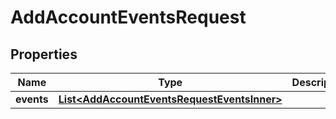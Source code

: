 

# AddAccountEventsRequest


## Properties

| Name | Type | Description | Notes |
|------------ | ------------- | ------------- | -------------|
|**events** | [**List&lt;AddAccountEventsRequestEventsInner&gt;**](AddAccountEventsRequestEventsInner.md) |  |  |



